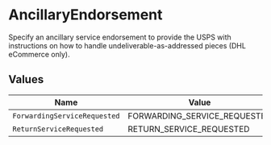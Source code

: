 # AncillaryEndorsement

Specify an ancillary service endorsement to provide the USPS with instructions on how to handle undeliverable-as-addressed pieces (DHL eCommerce only).


## Values

| Name                         | Value                        |
| ---------------------------- | ---------------------------- |
| `ForwardingServiceRequested` | FORWARDING_SERVICE_REQUESTED |
| `ReturnServiceRequested`     | RETURN_SERVICE_REQUESTED     |